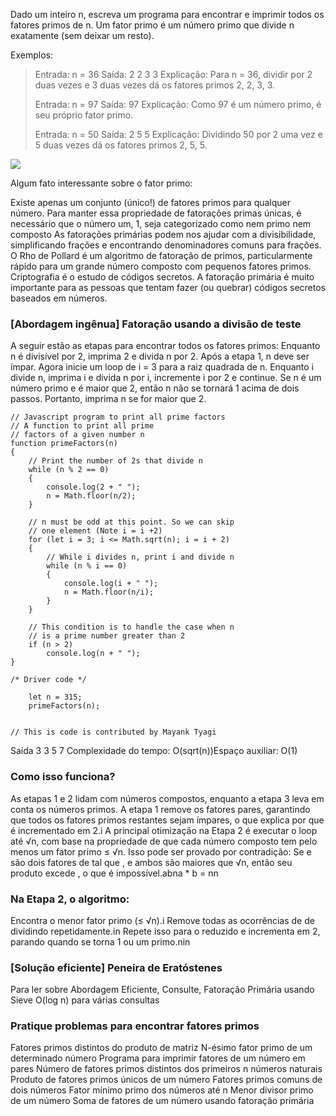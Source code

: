 Dado um inteiro n, escreva um programa para encontrar e imprimir todos os fatores primos de n. Um fator primo é um número primo que divide n exatamente (sem deixar um resto).

Exemplos:
> Entrada: n = 36
> Saída: 2 2 3 3
> Explicação: Para n = 36, dividir por 2 duas vezes e 3 duas vezes dá os fatores primos 2, 2, 3, 3.
> 
> Entrada: n = 97
> Saída: 97 
> Explicação: Como 97 é um número primo, é seu próprio fator primo.
> 
> Entrada: n = 50
> Saída: 2 5 5
> Explicação: Dividindo 50 por 2 uma vez e 5 duas vezes dá os fatores primos 2, 5, 5.

![](https://media.geeksforgeeks.org/wp-content/uploads/6-min-1.png)

Algum fato interessante sobre o fator primo:

Existe apenas um conjunto (único!) de fatores primos para qualquer número.
Para manter essa propriedade de fatorações primas únicas, é necessário que o número um, 1, seja categorizado como nem primo nem composto
As fatorações primárias podem nos ajudar com a divisibilidade, simplificando frações e encontrando denominadores comuns para frações.
O Rho de Pollard é um algoritmo de fatoração de primos, particularmente rápido para um grande número composto com pequenos fatores primos.
Criptografia é o estudo de códigos secretos. A fatoração primária é muito importante para as pessoas que tentam fazer (ou quebrar) códigos secretos baseados em números.

### [Abordagem ingênua] Fatoração usando a divisão de teste

A seguir estão as etapas para encontrar todos os fatores primos: 
Enquanto n é divisível por 2, imprima 2 e divida n por 2.
Após a etapa 1, n deve ser ímpar. Agora inicie um loop de i = 3 para a raiz quadrada de n. Enquanto i divide n, imprima i e divida n por i, incremente i por 2 e continue.
Se n é um número primo e é maior que 2, então n não se tornará 1 acima de dois passos. Portanto, imprima n se for maior que 2.

```
// Javascript program to print all prime factors 
// A function to print all prime 
// factors of a given number n 
function primeFactors(n) 
{ 
    // Print the number of 2s that divide n 
    while (n % 2 == 0) 
    { 
        console.log(2 + " "); 
        n = Math.floor(n/2); 
    } 

    // n must be odd at this point. So we can skip 
    // one element (Note i = i +2) 
    for (let i = 3; i <= Math.sqrt(n); i = i + 2) 
    { 
        // While i divides n, print i and divide n 
        while (n % i == 0) 
        { 
            console.log(i + " "); 
            n = Math.floor(n/i); 
        } 
    } 

    // This condition is to handle the case when n 
    // is a prime number greater than 2 
    if (n > 2) 
        console.log(n + " "); 
} 

/* Driver code */
 
    let n = 315; 
    primeFactors(n); 


// This is code is contributed by Mayank Tyagi
```

Saída
3 3 5 7 
Complexidade do tempo: O(sqrt(n))Espaço
auxiliar: O(1)

### Como isso funciona? 

As etapas 1 e 2 lidam com números compostos, enquanto a etapa 3 leva em conta os números primos.
A etapa 1 remove os fatores pares, garantindo que todos os fatores primos restantes sejam ímpares, o que explica por que é incrementado em 2.i
A principal otimização na Etapa 2 é executar o loop até √n, com base na propriedade de que cada número composto tem pelo menos um fator primo ≤ √n.
Isso pode ser provado por contradição: Se e são dois fatores de tal que , e ambos são maiores que √n, então seu produto excede , o que é impossível.abna * b = nn

### Na Etapa 2, o algoritmo:

Encontra o menor fator primo (≤ √n).i
Remove todas as ocorrências de de dividindo repetidamente.in
Repete isso para o reduzido e incrementa em 2, parando quando se torna 1 ou um primo.nin

### [Solução eficiente] Peneira de Eratóstenes

Para ler sobre Abordagem Eficiente, Consulte, Fatoração Primária usando Sieve O(log n) para várias consultas

### Pratique problemas para encontrar fatores primos  

Fatores primos distintos do produto de matriz
N-ésimo fator primo de um determinado número
Programa para imprimir fatores de um número em pares
Número de fatores primos distintos dos primeiros n números naturais
Produto de fatores primos únicos de um número 
Fatores primos comuns de dois números
Fator mínimo primo dos números até n
Menor divisor primo de um número
Soma de fatores de um número usando fatoração primária


